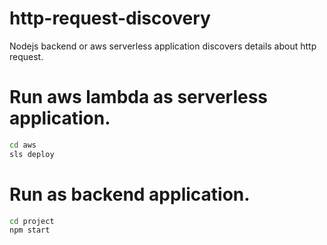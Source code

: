 # http-request-discovery
Nodejs backend or aws serverless application discovers details about http request.


# Run aws lambda as serverless application.

```bash
cd aws
sls deploy
```


# Run as backend application.
```bash
cd project
npm start
```
